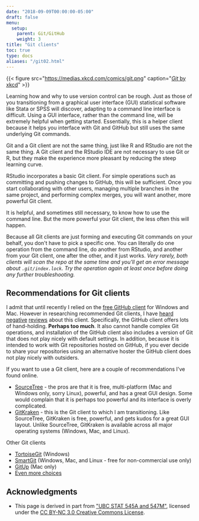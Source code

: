 ```yaml
---
date: "2018-09-09T00:00:00-05:00"
draft: false
menu:
  setup:
    parent: Git/GitHub
    weight: 3
title: "Git clients"
toc: true
type: docs
aliases: "/git02.html"
---
```




{{< figure src="https://medias.xkcd.com/comics/git.png" caption="[*Git* by xkcd](https://xkcd.com/1597/)" >}}

Learning how and why to use version control can be rough. Just as those of you transitioning from a graphical user interface (GUI) statistical software like Stata or SPSS will discover, adapting to a command line interface is difficult. Using a GUI interface, rather than the command line, will be extremely helpful when getting started. Essentially, this is a helper client because it helps you interface with Git and GitHub but still uses the same underlying Git commands.

Git and a Git client are not the same thing, just like R and RStudio are not the same thing. A Git client and the RStudio IDE are not necessary to use Git or R, but they make the experience more pleasant by reducing the steep learning curve.

RStudio incorporates a basic Git client. For simple operations such as committing and pushing changes to GitHub, this will be sufficient. Once you start collaborating with other users, managing multiple branches in the same project, and performing complex merges, you will want another, more powerful Git client.

It is helpful, and sometimes still necessary, to know how to use the command line. But the more powerful your Git client, the less often this will happen.

Because all Git clients are just forming and executing Git commands on your behalf, you don't have to pick a specific one. You can literally do one operation from the command line, do another from RStudio, and another from your Git client, one after the other, and it just works. *Very rarely, both clients will scan the repo at the same time and you’ll get an error message about `.git/index.lock`. Try the operation again at least once before doing any further troubleshooting.*

## Recommendations for Git clients

I admit that until recently I relied on the [free GitHub client](https://desktop.github.com/) for Windows and Mac. However in researching recommended Git clients, I have [heard](http://stat545.com/git02_git-clients.html) [negative](https://www.slant.co/topics/2089/~git-clients-for-windows) [reviews](http://softwarerecs.stackexchange.com/questions/1308/what-is-a-good-newbie-friendly-graphical-git-client-for-windows) about this client. Specifically, the GitHub client offers lots of hand-holding. **Perhaps too much**. It also cannot handle complex Git operations, and installation of the GitHub client also includes a version of Git that does not play nicely with default settings. In addition, because it is intended to work with Git repositories hosted on GitHub, if you ever decide to share your repositories using an alternative hoster the GitHub client does not play nicely with outsiders.

If you want to use a Git client, here are a couple of recommendations I've found online.

* [SourceTree](https://www.sourcetreeapp.com/) - the pros are that it is free, multi-platform (Mac and Windows only, sorry Linux), powerful, and has a great GUI design. Some would complain that it is perhaps too powerful and its interface is overly complicated.
* [GitKraken](https://www.gitkraken.com/) - this is the Git client to which I am transitioning. Like SourceTree, GitKraken is free, powerful, and gets kudos for a great GUI layout. Unlike SourceTree, GitKraken is available across all major operating systems (Windows, Mac, and Linux).

Other Git clients

* [TortoiseGit](https://tortoisegit.org/) (Windows)
* [SmartGit](http://www.syntevo.com/smartgit/) (Windows, Mac, and Linux - free for non-commercial use only)
* [GitUp](http://gitup.co/) (Mac only)
* [Even more choices](https://git-scm.com/downloads/guis)

## Acknowledgments


* This page is derived in part from ["UBC STAT 545A and 547M"](http://stat545.com), licensed under the [CC BY-NC 3.0 Creative Commons License](https://creativecommons.org/licenses/by-nc/3.0/).
